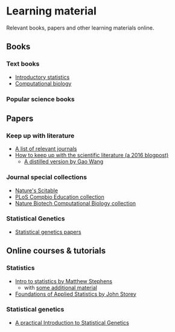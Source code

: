 # Learning material

Relevant books, papers and other learning materials online.

## Books

### Text books
- [Introductory statistics](stats-background)
- [Computational biology](compbio-books)

### Popular science books

## Papers

### Keep up with literature

- [A list of relevant journals](journals)
- [How to keep up with the scientific literature (a 2016 blogpost)](https://www.sciencemag.org/careers/2016/11/how-keep-scientific-literature)
    - [A distilled version by Gao Wang](keep-up-literature-2016)

### Journal special collections

- [Nature's Scitable](https://www.nature.com/scitable)
- [PLoS Compbio Education collection](https://collections.plos.org/compbiol-education)
- [Nature Biotech Computational Biology collection](https://www.nature.com/collections/tmdlscdqmc)

### Statistical Genetics

- [Statistical genetics papers](statgen-papers)

## Online courses & tutorials

### Statistics
- [Intro to statistics by Matthew Stephens](http://stephens999.github.io/fiveMinuteStats/index.html)
  - with [some additional material](http://stephens999.github.io/hgen48600)
- [Foundations of Applied Statistics by John Storey](http://jdstorey.org/fas/)

### Statistical genetics
- [A practical Introduction to Statistical Genetics](https://rawgit.com/uqrmaie1/statgen_equations/master/statgen_equations.html)